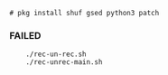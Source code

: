``` shell
# pkg install shuf gsed python3 patch
```

### FAILED
```
	./rec-un-rec.sh
	./rec-unrec-main.sh
```
